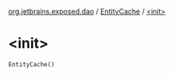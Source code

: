 [org.jetbrains.exposed.dao](../index.md) / [EntityCache](index.md) / [&lt;init&gt;](.)

# &lt;init&gt;

`EntityCache()`